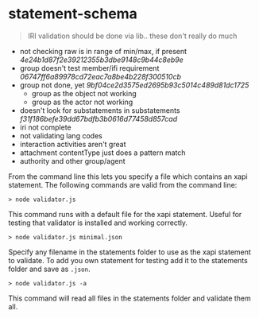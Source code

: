 # statement-schema

> IRI validation should be done via lib.. these don't really do much

- not checking raw is in range of min/max, if present *4e24b1d87f2e39212355b3dbe9148c9b44c8eb9e*
- group doesn't test member/ifi requirement *06747ff6a89978cd72eac7a8be4b228f300510cb*
- group not done, yet *9bf04ce2d3575ed2695b93c5014c489d81dc1725*
    - group as the object not working
    - group as the actor not working
- doesn't look for substatements in substatements *f31f186befe39dd67bdfb3b0616d77458d857cad*
- iri not complete
- not validating lang codes
- interaction activities aren't great
- attachment contentType just does a pattern match
- authority and other group/agent 

From the command line this lets you specify a file which contains an xapi statement.  The following commands are valid from the command line:

```
> node validator.js
```
This command runs with a default file for the xapi statement. Useful for testing that validator is installed and working correctly.

```
> node validator.js minimal.json
```
Specify any filename in the statements folder to use as the xapi statement to validate.  To add you own statement for testing add it to the statements folder and save as `.json`.

```
> node validator.js -a
```
This command will read all files in the statements folder and validate them all.
